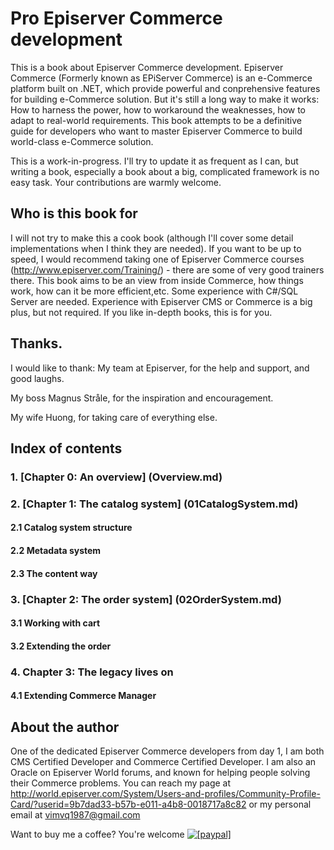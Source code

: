 # Pro Episerver Commerce development
This is a book about Episerver Commerce development. Episerver Commerce (Formerly known as EPiServer Commerce) is an e-Commerce platform built on .NET, which provide powerful and conprehensive features for building e-Commerce solution. But it's still a long way to make it works: How to harness the power, how to workaround the weaknesses, how to adapt to real-world requirements. This book attempts to be a definitive guide for developers who want to master Episerver Commerce to build world-class e-Commerce solution.

This is a work-in-progress. I'll try to update it as frequent as I can, but writing a book, especially a book about a big, complicated framework is no easy task. Your contributions are warmly welcome.

## Who is this book for
I will not try to make this a cook book (although I'll cover some detail implementations when I think they are needed). If you want to be up to speed, I would recommend taking one of Episerver Commerce courses (http://www.episerver.com/Training/) - there are some of very good trainers there. This book aims to be an view from inside Commerce, how things work, how can it be more efficient,etc. Some experience with C#/SQL Server are needed. Experience with Episerver CMS or Commerce is a big plus, but not required.  If you like in-depth books, this is for you.

## Thanks.
I would like to thank:
My team at Episerver, for the help and support, and good laughs.

My boss Magnus Stråle, for the inspiration and encouragement.

My wife Huong, for taking care of everything else.

## Index of contents
### 1. [Chapter 0: An overview] (Overview.md)
### 2. [Chapter 1: The catalog system] (01CatalogSystem.md)
#### 2.1 Catalog system structure
#### 2.2 Metadata system
#### 2.3 The content way
### 3. [Chapter 2: The order system] (02OrderSystem.md)
#### 3.1 Working with cart
#### 3.2 Extending the order

### 4. Chapter 3: The legacy lives on
#### 4.1 Extending Commerce Manager

## About the author
One of the dedicated Episerver Commerce developers from day 1, I am both CMS Certified Developer and Commerce Certified Developer. I am also an Oracle on Episerver World forums, and known for helping people solving their Commerce problems.
You can reach my page at http://world.episerver.com/System/Users-and-profiles/Community-Profile-Card/?userid=9b7dad33-b57b-e011-a4b8-0018717a8c82 or my personal email at vimvq1987@gmail.com

Want to buy me a coffee? You're welcome
<a href="https://www.paypal.com/cgi-bin/webscr?cmd=_donations&business=vimvq1987%40gmail%2ecom&lc=US&item_name=Pro%20Episerver%20Commerce&item_number=vimvq1987&currency_code=USD&bn=PP%2dDonationsBF%3abtn_donateCC_LG%2egif%3aNonHosted"><img src="https://www.paypalobjects.com/en_US/i/btn/btn_donate_LG.gif" alt="[paypal]" /></a>
